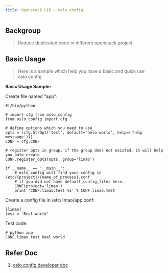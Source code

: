 ```yaml
---
title: Openstack Lib - oslo.config
---
```

## Backgroup
> Reduce duplicated code in different openstack project.

## Basic Usage
> Here is a sample which help you have a basic and quick use oslo.config

**Basic Usage Sample:**

Create file named "app":

    #!/bin/python

    # import cfg from oslo_config
    from oslo_config import cfg

    # define options which you need to use
    opts = [cfg.StrOpt('test', default='helo world', help=('help messaage'))]
    CONF = cfg.CONF

    # register opts in group, if the group does not existed, it will help you auto create
    CONF.register_opts(opts, group='limao')

    if __name__ == '__main__':
        # oslo_config will find your config in /etc/{project}/{name_of_process}.conf
        # if you did not have default_config_files here.
        CONF(project='limao')
        print 'CONF.limao.test %s' % CONF.limao.test


Create a config file in /etc/limao/app.conf:

    [limao]
    test = 'Real world'


Test code:

    # python app
    CONF.limao.test Real world


## Refer Doc
1. [oslo.config developer doc](http://docs.openstack.org/developer/oslo.config/cfg.html)

